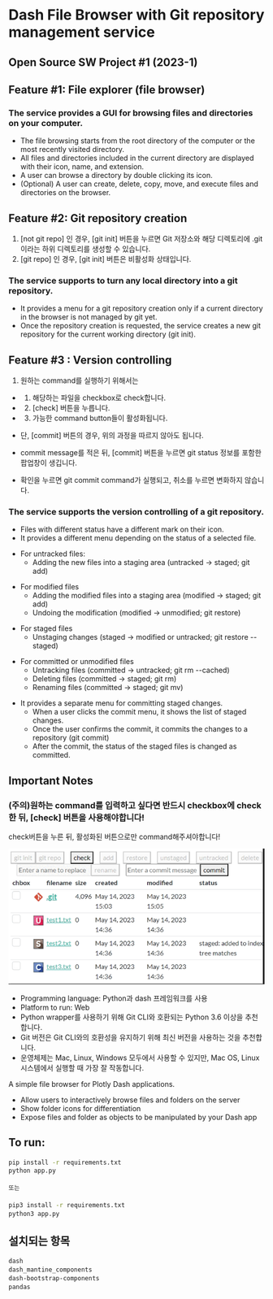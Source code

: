 
# Dash File Browser with Git repository management service
## Open Source SW Project #1 (2023-1)

## Feature #1: File explorer (file browser)
### The service provides a GUI for browsing files and directories on your computer. 
-   The file browsing starts from the root directory of the computer or the most recently visited 
directory.
- All files and directories included in the current directory are displayed with their icon, name, 
and extension.
-   A user can browse a directory by double clicking its icon.
- (Optional) A user can create, delete, copy, move, and execute files and directories on the 
browser.

## Feature #2: Git repository creation
1. [not git repo] 인 경우, [git init] 버튼을 누르면 Git 저장소와 해당 디렉토리에 .git이라는 하위 디렉토리를 생성할 수 있습니다.
2. [git repo] 인 경우, [git init] 버튼은 비활성화 상태입니다.
### The service supports to turn any local directory into a git repository.
-   It provides a menu for a git repository creation only if a current directory in the browser is 
not managed by git yet.
-   Once the repository creation is requested, the service creates a new git repository for the 
current working directory (git init).

## Feature #3 : Version controlling
1. 원하는 command를 실행하기 위해서는 
- 1) 해당하는 파일을 checkbox로 check합니다. 
- 2) [check] 버튼을 누릅니다. 
- 3) 가능한 command button들이 활성화됩니다.
- 단, [commit] 버튼의 경우, 위의 과정을 따르지 않아도 됩니다.

- commit message를 적은 뒤, [commit] 버튼을 누르면 git status 정보를 포함한 팝업창이 생깁니다.
- 확인을 누르면 git commit command가 실행되고, 취소를 누르면 변화하지 않습니다.
### The service supports the version controlling of a git repository. 
-   Files with different status have a different mark on their icon.
-   It provides a different menu depending on the status of a selected file. 
*   For untracked files:
    *   Adding the new files into a staging area (untracked -> staged; git add)
+   For modified files
    +   Adding the modified files into a staging area (modified -> staged; git add)
    +   Undoing the modification (modified -> unmodified; git restore)
-   For staged files
    -   Unstaging changes (staged -> modified or untracked; git restore --staged)
*   For committed or unmodified files
    *   Untracking files (committed -> untracked; git rm --cached)
    *   Deleting files (committed -> staged; git rm)
    *   Renaming files (committed -> staged; git mv)
-   It provides a separate menu for committing staged changes. 
    *   When a user clicks the commit menu, it shows the list of staged changes.
    *   Once the user confirms the commit, it commits the changes to a repository (git commit)
    *   After the commit, the status of the staged files is changed as committed.

## Important Notes
### __(주의)원하는 command를 입력하고 싶다면 반드시 checkbox에 check한 뒤, [check] 버튼을 사용해야합니다!__
   check버튼을 누른 뒤, 활성화된 버튼으로만 command해주셔야합니다! 

![](How_to_use_service.gif)

- Programming language: Python과 dash 프레임워크를 사용
- Platform to run: Web
- Python wrapper를 사용하기 위해 Git CLI와 호환되는 Python 3.6 이상을 추천합니다.
- Git 버전은 Git CLI와의 호환성을 유지하기 위해 최신 버전을 사용하는 것을 추천합니다.
- 운영체제는 Mac, Linux, Windows 모두에서 사용할 수 있지만, Mac OS, Linux 시스템에서 실행할 때 가장 잘 작동합니다.

A simple file browser for Plotly Dash applications.
- Allow users to interactively browse files and folders on the server
- Show folder icons for differentiation
- Expose files and folder as objects to be manipulated by your Dash app

## To run: 

```bash
pip install -r requirements.txt
python app.py

또는

pip3 install -r requirements.txt
python3 app.py
```

## 설치되는 항목
```bash
dash
dash_mantine_components
dash-bootstrap-components
pandas
```
